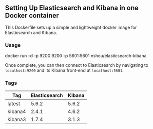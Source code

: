 ## Setting Up Elasticsearch and Kibana in one Docker container

This Dockerfile sets up a simple and lightweight docker image for Elasticsearch and Kibana.

### Usage

docker run -d -p 9200:9200 -p 5601:5601 nshou/elasticsearch-kibana

Once complete, you can then connect to Elasticsearch by navigating to `localhost:9200` and its Kibana front-end at `localhost:5601`.

### Tags

Tag     | Elasticsearch | Kibana
------- | ------------- | ------
latest  | 5.6.2         | 5.6.2
kibana4 | 2.4.1         | 4.6.2
kibana3 | 1.7.4         | 3.1.3